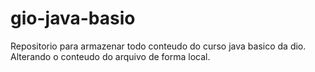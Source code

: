 # gio-java-basio
Repositorio para armazenar todo conteudo do curso java basico da dio.
Alterando o conteudo do arquivo de forma local.